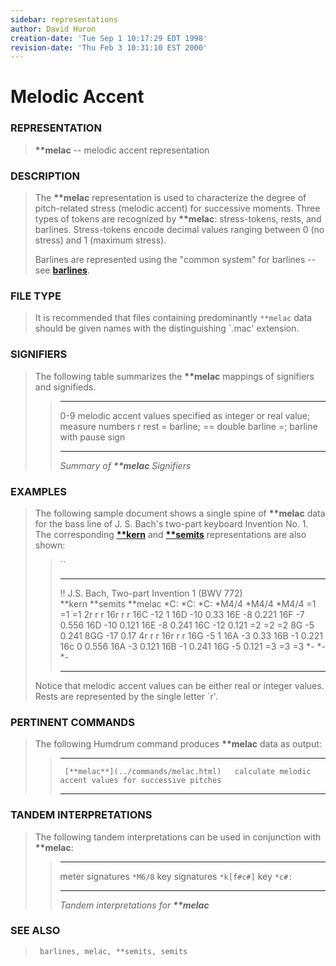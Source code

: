 ```yaml
---
sidebar: representations
author: David Huron
creation-date: 'Tue Sep 1 10:17:29 EDT 1998'
revision-date: 'Thu Feb 3 10:31:10 EST 2000'
---
```



Melodic Accent
=========================================

### REPRESENTATION

> **\*\*melac** \-- melodic accent representation

### DESCRIPTION

> The **\*\*melac** representation is used to characterize the degree of
> pitch-related stress (melodic accent) for successive moments. Three
> types of tokens are recognized by **\*\*melac**: stress-tokens, rests,
> and barlines. Stress-tokens encode decimal values ranging between 0
> (no stress) and 1 (maximum stress).
>
> Barlines are represented using the \"common system\" for barlines \--
> see [**barlines**](barlines.rep.html).

### FILE TYPE

> It is recommended that files containing predominantly `**melac` data
> should be given names with the distinguishing \`.mac\' extension.

### SIGNIFIERS

> The following table summarizes the **\*\*melac** mappings of
> signifiers and signifieds.
>
> >   ----- --------------------------------------------
> >   0-9   melodic accent values specified as integer
> >         or real value; measure numbers
> >   r     rest
> >   =     barline; == double barline
> >   =;    barline with pause sign
> >   ----- --------------------------------------------
> >
> > *Summary of **\*\*melac** Signifiers*

### EXAMPLES

> The following sample document shows a single spine of **\*\*melac**
> data for the bass line of J. S. Bach\'s two-part keyboard Invention
> No. 1. The corresponding [**\*\*kern**](kern.rep.html) and
> [**\*\*semits**](semits.rep.html) representations are also shown:
>
> > ``
> >
> >   ---------------------------------------------- ------------ -----------
> >   !! J.S. Bach, Two-part Invention 1 (BWV 772)                
> >   \*\*kern                                       \*\*semits   \*\*melac
> >   \*C:                                           \*C:         \*C:
> >   \*M4/4                                         \*M4/4       \*M4/4
> >   =1                                             =1           =1
> >   2r                                             r            r
> >   16r                                            r            r
> >   16C                                            -12          1
> >   16D                                            -10          0.33
> >   16E                                            -8           0.221
> >   16F                                            -7           0.556
> >   16D                                            -10          0.121
> >   16E                                            -8           0.241
> >   16C                                            -12          0.121
> >   =2                                             =2           =2
> >   8G                                             -5           0.241
> >   8GG                                            -17          0.17
> >   4r                                             r            r
> >   16r                                            r            r
> >   16G                                            -5           1
> >   16A                                            -3           0.33
> >   16B                                            -1           0.221
> >   16c                                            0            0.556
> >   16A                                            -3           0.121
> >   16B                                            -1           0.241
> >   16G                                            -5           0.121
> >   =3                                             =3           =3
> >   \*-                                            \*-          \*-
> >   ---------------------------------------------- ------------ -----------
> >
> Notice that melodic accent values can be either real or integer
> values. Rests are represented by the single letter \`r\'.

### PERTINENT COMMANDS

> The following Humdrum command produces **\*\*melac** data as output:
>
> >   -- ------------------------------------- --------------------------------------------------------
> >      [**melac**](../commands/melac.html)   calculate melodic accent values for successive pitches
> >   -- ------------------------------------- --------------------------------------------------------
> >
### TANDEM INTERPRETATIONS

> The following tandem interpretations can be used in conjunction with
> **\*\*melac**:
>
> >   ------------------ ------------
> >   meter signatures   `*M6/8`
> >   key signatures     `*k[f#c#]`
> >   key                `*c#:`
> >   ------------------ ------------
> >
> > *Tandem interpretations for **\*\*melac***

### SEE ALSO

> ` barlines, melac, **semits, semits`

